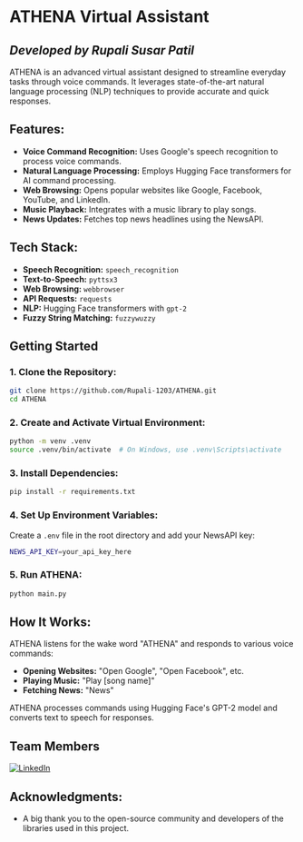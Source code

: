 # ATHENA Virtual Assistant
## _Developed by Rupali Susar Patil_

ATHENA is an advanced virtual assistant designed to streamline everyday tasks through voice commands. It leverages state-of-the-art natural language processing (NLP) techniques to provide accurate and quick responses.

## Features:
- **Voice Command Recognition:** Uses Google's speech recognition to process voice commands.
- **Natural Language Processing:** Employs Hugging Face transformers for AI command processing.
- **Web Browsing:** Opens popular websites like Google, Facebook, YouTube, and LinkedIn.
- **Music Playback:** Integrates with a music library to play songs.
- **News Updates:** Fetches top news headlines using the NewsAPI.

## Tech Stack:
- **Speech Recognition:** `speech_recognition`
- **Text-to-Speech:** `pyttsx3`
- **Web Browsing:** `webbrowser`
- **API Requests:** `requests`
- **NLP:** Hugging Face transformers with `gpt-2`
- **Fuzzy String Matching:** `fuzzywuzzy`

## Getting Started

### 1. Clone the Repository:

```sh
git clone https://github.com/Rupali-1203/ATHENA.git
cd ATHENA
```

### 2. Create and Activate Virtual Environment:
```sh
python -m venv .venv
source .venv/bin/activate  # On Windows, use .venv\Scripts\activate
```

### 3. Install Dependencies:
```sh
pip install -r requirements.txt
```

### 4. Set Up Environment Variables:
Create a `.env` file in the root directory and add your NewsAPI key:
```sh
NEWS_API_KEY=your_api_key_here
```

### 5. Run ATHENA:
```sh
python main.py
```

## How It Works:
ATHENA listens for the wake word "ATHENA" and responds to various voice commands:
- **Opening Websites:** "Open Google", "Open Facebook", etc.
- **Playing Music:** "Play [song name]"
- **Fetching News:** "News"

ATHENA processes commands using Hugging Face's GPT-2 model and converts text to speech for responses.



## Team Members
[![LinkedIn](https://img.shields.io/badge/LINKEDIN-RUPALI%20SUSARPATIL-blue)](https://www.linkedin.com/in/rupali-susar-patil-86b297228/)

## Acknowledgments:
- A big thank you to the open-source community and developers of the libraries used in this project.
